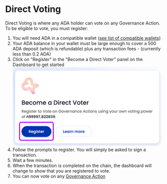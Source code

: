 # Direct Voting

Direct Voting is where any ADA holder can vote on any Governance Action. To be eligible to vote, you must register:

1. You will need ADA in a compatible wallet ([see list of compatible wallets](getting-started/compatible-wallets.md))
2. Your ADA balance in your wallet must be large enough to cover a 500 ADA deposit (which is refundable) plus any transaction fees - (currently less than 0.2 ADA)
3. Click on "Register" in the "Become a Direct Voter" panel on the Dashboard to get started\
   ![](<../../.gitbook/assets/become a direct voter.png>)&#x20;
4. Follow the prompts to register. You will simply be asked to sign a transaction.
5. Wait a few minutes.
6. When the transaction is completed on the chain, the dashboard will change to show that you are registered to vote.
7. You can now vote on any [Governance Action](governance-actions/)
